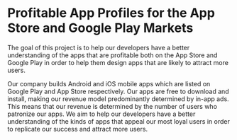 # Profitable App Profiles for the App Store and Google Play Markets

The goal of this project is to help our developers have a better understanding of the apps that are profitable both on the App Store and Google Play in order to help them design apps that are likely to attract more users.

Our company builds Android and iOS mobile apps which are listed on Google Play and App Store respectively. Our apps are free to download and install, making our revenue model predominantly determined by in-app ads. This means that our revenue is determined by the number of users who patronize our apps. We aim to help our developers have a better understanding of the kinds of apps that appeal our most loyal users in order to replicate our success and attract more users.
